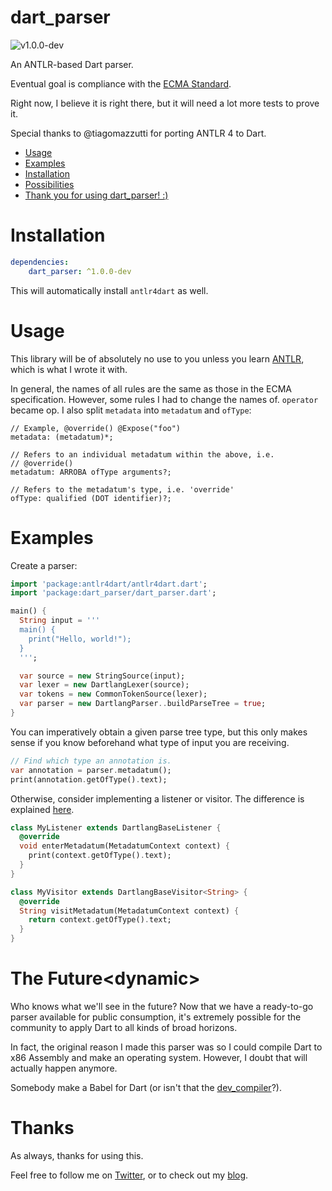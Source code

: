 # dart_parser
![v1.0.0-dev](https://img.shields.io/badge/version-1.0.0--dev-red.svg)

An ANTLR-based Dart parser.

Eventual goal is compliance with the
[ECMA Standard](http://www.ecma-international.org/publications/files/ECMA-ST/ECMA-408.pdf).

Right now, I believe it is right there, but it will need a lot more tests to prove it.

Special thanks to @tiagomazzutti for porting ANTLR 4 to Dart.

* [Usage](#usage)
* [Examples](#examples)
* [Installation](#installation)
* [Possibilities](#the-futuredynamic)
* [Thank you for using dart_parser! :)](#thanks)

# Installation
```yaml
dependencies:
    dart_parser: ^1.0.0-dev
```

This will automatically install `antlr4dart` as well.

# Usage
This library will be of absolutely no use to you unless you learn
[ANTLR](http://www.antlr.org/), which is what I wrote it with.

In general, the names of all rules are the same as those in the ECMA specification. However,
some rules I had to change the names of. `operator` became op. I also split `metadata` into
`metadatum` and `ofType`:

```antlr
// Example, @override() @Expose("foo")
metadata: (metadatum)*;

// Refers to an individual metadatum within the above, i.e.
// @override()
metadatum: ARROBA ofType arguments?;

// Refers to the metadatum's type, i.e. 'override'
ofType: qualified (DOT identifier)?;
```

# Examples

Create a parser:

```dart
import 'package:antlr4dart/antlr4dart.dart';
import 'package:dart_parser/dart_parser.dart';

main() {
  String input = '''
  main() {
    print("Hello, world!");
  }
  ''';

  var source = new StringSource(input);
  var lexer = new DartlangLexer(source);
  var tokens = new CommonTokenSource(lexer);
  var parser = new DartlangParser..buildParseTree = true;
}

```

You can imperatively obtain a given parse tree type, but this only makes sense if you
know beforehand what type of input you are receiving.

```dart
// Find which type an annotation is.
var annotation = parser.metadatum();
print(annotation.getOfType().text);
```

Otherwise, consider implementing a listener or visitor. The difference is explained
[here](https://github.com/antlr/antlr4/blob/master/doc/listeners.md).

```dart
class MyListener extends DartlangBaseListener {
  @override
  void enterMetadatum(MetadatumContext context) {
    print(context.getOfType().text);
  }
}

class MyVisitor extends DartlangBaseVisitor<String> {
  @override
  String visitMetadatum(MetadatumContext context) {
    return context.getOfType().text;
  }
}
```

# The Future\<dynamic\>

Who knows what we'll see in the future? Now that we have a ready-to-go parser available for
public consumption, it's extremely possible for the community to apply Dart to all kinds
of broad horizons.

In fact, the original reason I made this parser was so I could compile Dart to x86 Assembly
and make an operating system. However, I doubt that will actually happen anymore.

Somebody make a Babel for Dart (or isn't that the
[dev_compiler](https://github.com/dart-lang/dev_compiler)?).

# Thanks
As always, thanks for using this.

Feel free to follow me on [Twitter](https://twitter.com/thosakwe), or to check out my
[blog](http://blog.thosakwe.com).